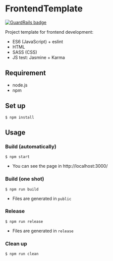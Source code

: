 FrontendTemplate
================

[![GuardRails badge](https://badges.production.guardrails.io/shtakai/FrontendTemplate.svg)](https://www.guardrails.io)

Project template for frontend development:

* ES6 (JavaScript) + eslint
* HTML
* SASS (CSS)
* JS test: Jasmine + Karma


## Requirement

* node.js
* npm


## Set up

```
$ npm install
```


## Usage

### Build (automatically)

```
$ npm start
```

* You can see the page in http://localhost:3000/

### Build (one shot)

```
$ npm run build
```

* Files are generated in `public`

### Release

```
$ npm run release
```

* Files are generated in `release`

### Clean up

```
$ npm run clean
```
